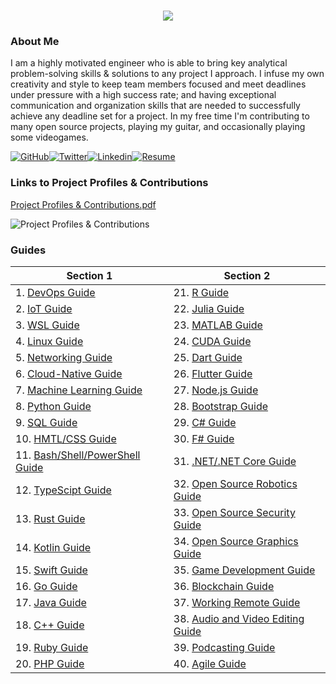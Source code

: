 <h1 align="center">
 <img src="https://user-images.githubusercontent.com/45159366/81243342-6c350f00-8fc4-11ea-9037-9cbe0f7bf3ff.png">
</h1>

### About Me
I am a highly motivated engineer who is able to bring key analytical problem-solving skills & solutions to any project I approach. I infuse my own creativity and style to keep team members focused and meet deadlines under pressure with a high success rate; and having exceptional communication and organization skills that are needed to successfully achieve any deadline set for a project. In my free time I'm contributing to many open source projects, playing my guitar, and occasionally playing some videogames.

[![GitHub](https://user-images.githubusercontent.com/45159366/94374332-67cad900-00c0-11eb-953d-8727aae8031d.png)](https://github.com/mikeroyal)[![Twitter](https://user-images.githubusercontent.com/45159366/85327986-bdba3000-b484-11ea-87f0-20be14e54852.png)](https://twitter.com/Miker256)[![Linkedin](https://user-images.githubusercontent.com/45159366/85327989-beeb5d00-b484-11ea-9996-d6042a365e34.png)](https://www.linkedin.com/in/michael-royal-b923b4134/)[![Resume](https://user-images.githubusercontent.com/45159366/85609897-5e3a5c80-b60b-11ea-94d4-751c7385e80a.png)](https://github.com/mikeroyal/mikeroyal.github.io/files/5170773/Michael-Royal-Resume.pdf)

### Links to Project Profiles & Contributions

[Project Profiles & Contributions.pdf](https://github.com/mikeroyal/mikeroyal.github.io/files/4875593/Links.to.Project.Contributions.pdf)

![Project Profiles & Contributions](https://user-images.githubusercontent.com/45159366/86542054-ed2a5d00-bec6-11ea-875e-9909383fe64c.png)

### Guides

| Section 1 | Section 2 |
| --------------- | --------------- | 
| 1. [DevOps Guide](https://salsa.debian.org/mikeroyal-guest/devops)| 21. [R Guide](https://github.com/mikeroyal/R-Guide)|
| 2. [IoT Guide](https://github.com/mikeroyal/IoT-Guide)| 22. [Julia Guide](https://github.com/mikeroyal/Julia_lang-Guide)|
| 3. [WSL Guide](https://github.com/mikeroyal/WSL-Guide)| 23. [MATLAB Guide](https://github.com/mikeroyal/MATLAB-Guide)|
| 4. [Linux Guide](https://github.com/mikeroyal/Linux-Guide)| 24. [CUDA Guide](https://github.com/mikeroyal/CUDA-Guide)|
| 5. [Networking Guide](https://github.com/mikeroyal/Networking-Guide)| 25. [Dart Guide](https://github.com/mikeroyal/Dart-Guide)|
| 6. [Cloud-Native Guide](https://github.com/mikeroyal/Cloud-Native-Guide)| 26. [Flutter Guide](https://github.com/mikeroyal/Flutter-Guide)|
| 7. [Machine Learning Guide](https://gitlab.com/maos20008/intro-to-machine-learning)| 27. [Node.js Guide](https://github.com/mikeroyal/Node.js-Guide)|
| 8. [Python Guide](https://github.com/mikeroyal/Python-Guide)| 28. [Bootstrap Guide](https://github.com/mikeroyal/Bootstrap-Guide)|
| 9. [SQL Guide](https://github.com/mikeroyal/SQL-Guide)| 29. [C# Guide](https://github.com/mikeroyal/C-Sharp-Guide)|
| 10. [HMTL/CSS Guide](https://github.com/mikeroyal/HMTL-CSS-Guide)| 30. [F# Guide](https://github.com/mikeroyal/F-Sharp-Guide)|
| 11. [Bash/Shell/PowerShell Guide](https://github.com/mikeroyal/Bash-Shell-Powershell-Guide)| 31. [.NET/.NET Core Guide](https://github.com/mikeroyal/.NET-Guide)|
| 12. [TypeScipt Guide](https://github.com/mikeroyal/TypeScript-Guide)| 32. [Open Source Robotics Guide](https://invent.kde.org/mikeroyal/robotics)|
| 13. [Rust Guide](https://github.com/mikeroyal/Rust_lang-Guide)| 33. [Open Source Security Guide](https://salsa.debian.org/mikeroyal-guest/open-source-security-guide)|
| 14. [Kotlin Guide](https://github.com/mikeroyal/Kotlin-Guide)| 34. [Open Source Graphics Guide](https://gitlab.com/maos20008/open-source-3d-modeling-guide)|
| 15. [Swift Guide](https://github.com/mikeroyal/Swift-Guide)| 35. [Game Development Guide](https://github.com/mikeroyal/Game-Development-Guide)|
| 16. [Go Guide](https://github.com/mikeroyal/Go-Guide)| 36. [Blockchain Guide](https://github.com/mikeroyal/Blockchain-Guide)|
| 17. [Java Guide](https://github.com/mikeroyal/Java-Guide)| 37. [Working Remote Guide](https://github.com/mikeroyal/Working-Remote-Guide)|
| 18. [C++ Guide](https://github.com/mikeroyal/CPP-Guide)| 38. [Audio and Video Editing Guide](https://github.com/mikeroyal/Audio-and-Video-Editing-Guide)|
| 19. [Ruby Guide](https://github.com/mikeroyal/Ruby-Guide)| 39. [Podcasting Guide](https://github.com/mikeroyal/Podcasting-Guide)|
| 20. [PHP Guide](https://github.com/mikeroyal/PHP-Guide)| 40. [Agile Guide](https://github.com/mikeroyal/Agile-Guide)|

